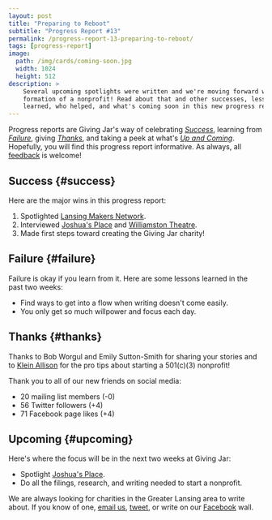 ```yaml
---
layout: post
title: "Preparing to Reboot"
subtitle: "Progress Report #13"
permalink: /progress-report-13-preparing-to-reboot/
tags: [progress-report]
image:
  path: /img/cards/coming-soon.jpg
  width: 1024
  height: 512
description: >
    Several upcoming spotlights were written and we're moving forward with the
    formation of a nonprofit! Read about that and other successes, lessons
    learned, who helped, and what's coming soon in this new progress report.
---
```


Progress reports are Giving Jar's way of celebrating *[Success][1]*, learning from *[Failure][2]*, giving *[Thanks][3]*, and taking a peek at what's *[Up and Coming][4]*. Hopefully, you will find this progress report informative. As always, all [feedback][5] is welcome!

## Success {#success}

Here are the major wins in this progress report:

1. Spotlighted [Lansing Makers Network][8].
2. Interviewed [Joshua's Place][9] and [Williamston Theatre][10].
3. Made first steps toward creating the Giving Jar charity!

## Failure {#failure}

Failure is okay if you learn from it. Here are some lessons learned in the past two weeks:

* Find ways to get into a flow when writing doesn't come easily.
* You only get so much willpower and focus each day.

## Thanks {#thanks}

Thanks to Bob Worgul and Emily Sutton-Smith for sharing your stories and to [Klein Allison][11] for the pro tips about starting a 501(c)(3) nonprofit!

Thank you to all of our new friends on social media:

* 20 mailing list members (-0)
* 56 Twitter followers (+4)
* 71 Facebook page likes (+4)

## Upcoming {#upcoming}

Here's where the focus will be in the next two weeks at Giving Jar:

* Spotlight [Joshua's Place][9].
* Do all the filings, research, and writing needed to start a nonprofit.

We are always looking for charities in the Greater Lansing area to write about. If you know of one, [email us][5], [tweet][6], or write on our [Facebook][7] wall.



[1]: #success "Success Section"
[2]: #failure "Failure Section"
[3]: #thanks "Thanks Section"
[4]: #upcoming "Upcoming Section"
[5]: mailto:hello@givingjar.org "Email Giving Jar"
[6]: https://twitter.com/givingjar "Giving Jar on Twitter"
[7]: https://www.facebook.com/givingjarorg "Giving Jar on Facebook"
[8]: http://blog.givingjar.org/charity-spotlight-lansing-makers-network/ "Lansing Makers Network Spotlight"
[9]: http://www.joshuasplaceinc.org/ "Joshua's Place Homepage"
[10]: http://www.williamstontheatre.org/ "Williamston Theatre Homepage"
[11]: http://gutweinlaw.com/klein-k-allison "Klein Allison, Attorney at Gutwein Law"
